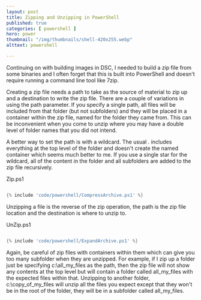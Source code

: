 ```yaml
---
layout: post
title: Zipping and Unzipping in PowerShell
published: true 
categories: [ powershell ]
hero: power
thumbnail: "/img/thumbnails/shell-420x255.webp"
alttext: powershell

---
```


Continuing on with building images in DSC, I needed to build a zip file from some binaries and I often forget that this is 
built into PowerShell and doesn't require running a command line tool like 7zip. 

Creating a zip file needs a path to take as the source of material to zip up and a destination to write the zip file.
There are a couple of variations in using the path parameter. If you specify a single path, all files will be included from that folder (but not subfolders) and they will be placed in a container within the zip file, named for the folder they came from. This can be inconvenient when you come to unzip where you may have a double level of folder names that you did not intend. 

A better way to set the path is with a wildcard. The usual *.* includes everything at the top level of the folder and doesn't create the named container which seems much better to me. If you use a single star for the wildcard, all of the content in the folder and all subfolders are added to the zip file recursively.

Zip.ps1
```powershell

{% include 'code/powershell/CompressArchive.ps1' %}

```

Unzipping a file is the reverse of the zip operation, the path is the zip file location and the destination is where to unzip to. 

UnZip.ps1
```powershell

{% include 'code/powershell/ExpandArchive.ps1' %}

```

Again, be careful of zip files with containers within them which can give you too many subfolder when they are unzipped. For example, if I zip up a folder just be specifying c:\all_my_files as the path, then the zip file will not show any contents at the top level but will contain a folder called all_my_files with the expected files within that. Unzipping to another folder, c:\copy_of_my_files will unzip all the files you expect except that they won't be in the root of the folder, they will be in a subfolder called all_my_files.

